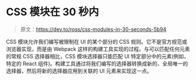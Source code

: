 # CSS 模块在 30 秒内

> 原文：<https://dev.to/ross/css-modules-in-30-seconds-5b94>

CSS 模块允许我们编写被限制在 UI 的某个部分的 CSS 规则。它不是官方规范或浏览器实现，而是由 Webpack 这样的构建工具实现的过程。与可以匹配任何元素的常规 CSS 选择器相比，CSS 模块选择器只能匹配 UI 特定部分中的元素(例如，特定的 React 组件)。构建工具通过将我们编写的选择器转换成新的、全局唯一的选择器，然后将新的选择器应用到关联的 UI 元素来实现这一点。